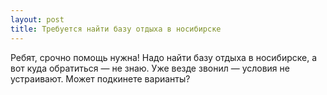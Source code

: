 ```yaml
---
layout: post 
title: Требуется найти базу отдыха в носибирске 
--- 
```

Ребят, срочно помощь нужна! Надо найти базу отдыха в носибирске, а вот куда обратиться — не знаю. Уже везде звонил — условия не устраивают. Может подкинете варианты?